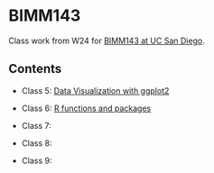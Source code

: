 # BIMM143

Class work from W24 for [BIMM143 at UC San Diego](https://bioboot.github.io/bimm143_W24/).

## Contents

- Class 5: [Data Visualization with ggplot2](class05/class05.pdf)
  
- Class 6: [R functions and packages]()
  
- Class 7:
  
- Class 8:
  
- Class 9:
